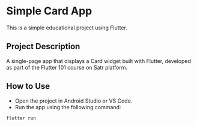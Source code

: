 # Simple Card App

This is a simple educational project using Flutter.

## Project Description
A single-page app that displays a Card widget built with Flutter, developed as part of the Flutter 101 course on Satr platform.

## How to Use
- Open the project in Android Studio or VS Code.
- Run the app using the following command:
```bash
flutter run